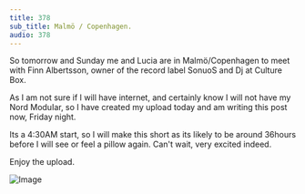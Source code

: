 ```yaml
---
title: 378
sub_title: Malmö / Copenhagen.
audio: 378
---
```

So tomorrow and Sunday me and Lucia are in Malmö/Copenhagen to meet with Finn Albertsson, owner of the record label SonuoS and Dj at Culture Box.

As I am not sure if I will have internet, and certainly know I will not have my Nord ModuIar, so I have created my upload today and am writing this post now, Friday night.

Its a 4:30AM start, so I will make this short as its likely to be around 36hours before I will see or feel a pillow again. Can't wait, very excited indeed.

Enjoy the upload.

![Image](/assets/img/Snd-378.jpeg)

